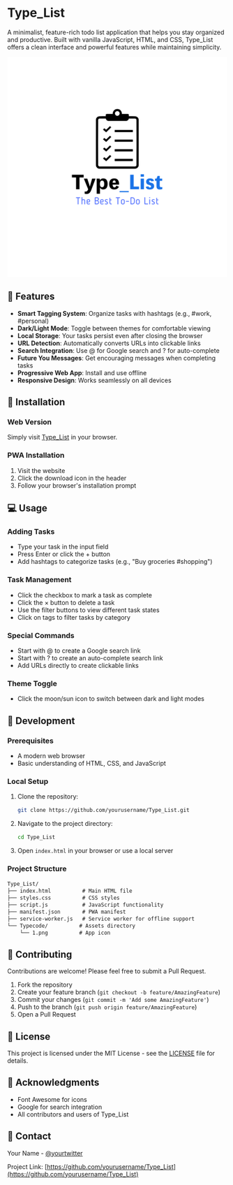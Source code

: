 # Type_List

A minimalist, feature-rich todo list application that helps you stay organized and productive. Built with vanilla JavaScript, HTML, and CSS, Type_List offers a clean interface and powerful features while maintaining simplicity.

![Type_List Screenshot](Typecode/1.png)

## 🌟 Features

- **Smart Tagging System**: Organize tasks with hashtags (e.g., #work, #personal)
- **Dark/Light Mode**: Toggle between themes for comfortable viewing
- **Local Storage**: Your tasks persist even after closing the browser
- **URL Detection**: Automatically converts URLs into clickable links
- **Search Integration**: Use @ for Google search and ? for auto-complete
- **Future You Messages**: Get encouraging messages when completing tasks
- **Progressive Web App**: Install and use offline
- **Responsive Design**: Works seamlessly on all devices

## 🚀 Installation

### Web Version
Simply visit [Type_List](https://your-domain.com) in your browser.

### PWA Installation
1. Visit the website
2. Click the download icon in the header
3. Follow your browser's installation prompt

## 💻 Usage

### Adding Tasks
- Type your task in the input field
- Press Enter or click the + button
- Add hashtags to categorize tasks (e.g., "Buy groceries #shopping")

### Task Management
- Click the checkbox to mark a task as complete
- Click the × button to delete a task
- Use the filter buttons to view different task states
- Click on tags to filter tasks by category

### Special Commands
- Start with @ to create a Google search link
- Start with ? to create an auto-complete search link
- Add URLs directly to create clickable links

### Theme Toggle
- Click the moon/sun icon to switch between dark and light modes

## 🔧 Development

### Prerequisites
- A modern web browser
- Basic understanding of HTML, CSS, and JavaScript

### Local Setup
1. Clone the repository:
   ```bash
   git clone https://github.com/yourusername/Type_List.git
   ```
2. Navigate to the project directory:
   ```bash
   cd Type_List
   ```
3. Open `index.html` in your browser or use a local server

### Project Structure
```
Type_List/
├── index.html          # Main HTML file
├── styles.css          # CSS styles
├── script.js           # JavaScript functionality
├── manifest.json       # PWA manifest
├── service-worker.js   # Service worker for offline support
└── Typecode/          # Assets directory
    └── 1.png          # App icon
```

## 🤝 Contributing

Contributions are welcome! Please feel free to submit a Pull Request.

1. Fork the repository
2. Create your feature branch (`git checkout -b feature/AmazingFeature`)
3. Commit your changes (`git commit -m 'Add some AmazingFeature'`)
4. Push to the branch (`git push origin feature/AmazingFeature`)
5. Open a Pull Request

## 📝 License

This project is licensed under the MIT License - see the [LICENSE](LICENSE) file for details.

## 🙏 Acknowledgments

- Font Awesome for icons
- Google for search integration
- All contributors and users of Type_List

## 📧 Contact

Your Name - [@yourtwitter](https://twitter.com/yourtwitter)

Project Link: [https://github.com/yourusername/Type_List](https://github.com/yourusername/Type_List) 